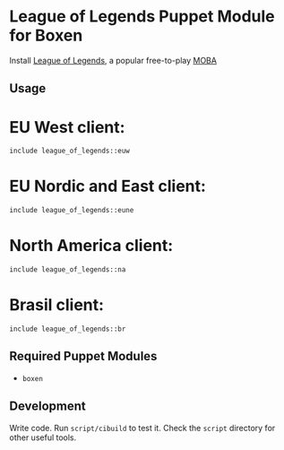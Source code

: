 # League of Legends Puppet Module for Boxen

Install [League of Legends](http://leagueoflegends.com), a popular free-to-play [MOBA](http://en.wikipedia.org/wiki/Multiplayer_online_battle_arena)

## Usage

# EU West client:

```puppet
include league_of_legends::euw
```

# EU Nordic and East client:

```puppet
include league_of_legends::eune
```

# North America client:

```puppet
include league_of_legends::na
```

# Brasil client:

```puppet
include league_of_legends::br
```

## Required Puppet Modules

* `boxen`

## Development

Write code. Run `script/cibuild` to test it. Check the `script`
directory for other useful tools.
